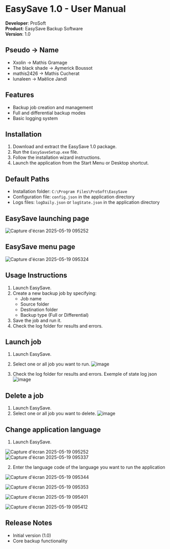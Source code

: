 # EasySave 1.0 - User Manual

**Developer**: ProSoft  
**Product**: EasySave Backup Software  
**Version**: 1.0

## Pseudo -> Name
* Xxolin -> Mathis Gramage
* The black shade -> Aymerick Boussot
* mathis2426 -> Mathis Cucherat
* lunaleen -> Maëlice Jandl
## Features

- Backup job creation and management  
- Full and differential backup modes  
- Basic logging system

## Installation

1. Download and extract the EasySave 1.0 package.  
2. Run the `EasySaveSetup.exe` file.  
3. Follow the installation wizard instructions.  
4. Launch the application from the Start Menu or Desktop shortcut.

## Default Paths

- Installation folder: `C:\Program Files\ProSoft\EasySave`  
- Configuration file: `config.json` in the application directory  
- Logs files: `logDaily.json` or `logState.json` in the application directory

## EasySave launching page

![Capture d'écran 2025-05-19 095252](https://github.com/user-attachments/assets/7804cc34-680c-4e96-a9e6-ad1bbda2a883)

## EasySave menu page

![Capture d'écran 2025-05-19 095324](https://github.com/user-attachments/assets/2604ac6c-ef37-44dc-8a5e-b37aac55e8d3)

## Usage Instructions

1. Launch EasySave.  
2. Create a new backup job by specifying:
   - Job name  
   - Source folder  
   - Destination folder  
   - Backup type (Full or Differential)  
3. Save the job and run it.  
4. Check the log folder for results and errors.

## Launch job

1. Launch EasySave.
2. Select one or all job you want to run.
![image](https://github.com/user-attachments/assets/1403bda5-af93-47c1-9357-a7f04475c53a)

4. Check the log folder for results and errors.
Exemple of state log json
![image](https://github.com/user-attachments/assets/490d4a9e-6619-4f80-a07d-f3ecce27addc)


## Delete a job

1. Launch EasySave.
2. Select one or all job you want to delete.
![image](https://github.com/user-attachments/assets/691f94d4-3084-4f41-bb4e-fcb79f9159ab)


## Change application language

1. Launch EasySave.

![Capture d'écran 2025-05-19 095252](https://github.com/user-attachments/assets/dbdc2d56-1f6d-4f16-a440-ba3b4e891961)
![Capture d'écran 2025-05-19 095337](https://github.com/user-attachments/assets/d7a2e3cf-95c5-46e3-ae7b-1b971ddc01e0)

2. Enter the language code of the language you want to run the application

![Capture d'écran 2025-05-19 095344](https://github.com/user-attachments/assets/5450c574-6971-4054-a470-9680361d359d)

![Capture d'écran 2025-05-19 095353](https://github.com/user-attachments/assets/598f7043-a6c4-45cb-bcd6-01268031c9da)

![Capture d'écran 2025-05-19 095401](https://github.com/user-attachments/assets/f2a35fa3-8ff2-4e59-b40b-f14ab00abcb2)

![Capture d'écran 2025-05-19 095412](https://github.com/user-attachments/assets/2e2e0bad-6a64-430c-95e3-51bd26abe3cc)

## Release Notes

- Initial version (1.0)  
- Core backup functionality  
